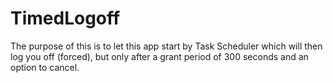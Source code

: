 # TimedLogoff

The purpose of this is to let this app start by Task Scheduler which will then log you off (forced), but only after a grant period of 300 seconds and an option to cancel.
